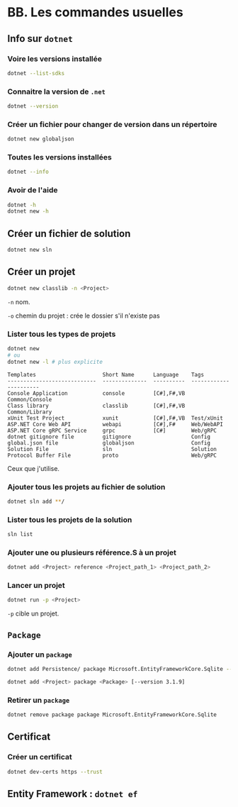 # BB. Les commandes usuelles

## Info sur `dotnet`

### Voire les versions installée

```bash
dotnet --list-sdks
```

### Connaitre la version de `.net`

```bash
dotnet --version
```

### Créer un fichier pour changer de version dans un répertoire

```bash
dotnet new globaljson
```

### Toutes les versions installées

```bash
dotnet --info
```

### Avoir de l'aide

```bash
dotnet -h
dotnet new -h
```

## Créer un fichier de solution

```bash
dotnet new sln
```

## Créer un projet

```bash
dotnet new classlib -n <Project>
```

`-n` nom.

`-o` chemin du projet : crée le dossier s'il n'existe pas

### Lister tous les types de projets

```bash
dotnet new
# ou
dotnet new -l # plus explicite
```

```
Templates                     Short Name      Language    Tags                  
----------------------------  --------------  ----------  ----------------------
Console Application           console         [C#],F#,VB  Common/Console        
Class library                 classlib        [C#],F#,VB  Common/Library        
xUnit Test Project            xunit           [C#],F#,VB  Test/xUnit            
ASP.NET Core Web API          webapi          [C#],F#     Web/WebAPI            
ASP.NET Core gRPC Service     grpc            [C#]        Web/gRPC              
dotnet gitignore file         gitignore                   Config                
global.json file              globaljson                  Config                
Solution File                 sln                         Solution              
Protocol Buffer File          proto                       Web/gRPC 
```

Ceux que j'utilise.

### Ajouter tous les projets au fichier de solution

```bash
dotnet sln add **/
```

### Lister tous les projets de la solution

```bash
sln list
```

### Ajouter une ou plusieurs référence.S à un projet

```bash
dotnet add <Project> reference <Project_path_1> <Project_path_2>
```

### Lancer un projet

```bash
dotnet run -p <Project>
```

`-p` cible un projet.

## `Package`

### Ajouter un `package`

```bash
dotnet add Persistence/ package Microsoft.EntityFrameworkCore.Sqlite --version 3.1.9

dotnet add <Project> package <Package> [--version 3.1.9]
```

### Retirer un `package`

```bash
dotnet remove package package Microsoft.EntityFrameworkCore.Sqlite
```



## Certificat

### Créer un certificat

```bash
dotnet dev-certs https --trust
```



## Entity Framework : `dotnet ef`

